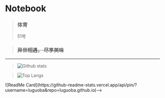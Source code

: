# __Notebook__ 

>### 体育
>51号

>### ~~异世相遇， 尽享美味~~

---

>![Github stats](https://github-readme-stats.vercel.app/api?username=luguoba&show_icons=true&include_all_commits=true)

>![Top Langs](https://github-readme-stats.vercel.app/api/top-langs/?username=luguoba&layout=compact)

<!-->![ReadMe Card](https://github-readme-stats.vercel.app/api/pin/?username=luguoba&repo=luguoba.github.io)-->
